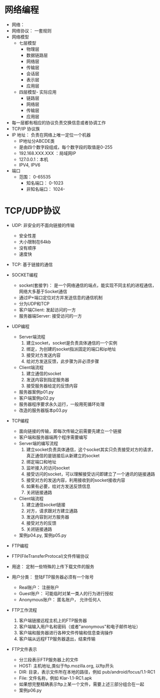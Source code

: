 # 网络编程
- 网络：
- 网络协议： 一套规则
- 网络模型
    - 七层模型
        - 物理层
        - 数据链路层
        - 网络层
        - 传输层
        - 会话层
        - 表示层
        - 应用层
    - 四层模型- 实际应用
        - 链路层
        - 网络层
        - 传输层
        - 应用层
- 每一层都有相应的协议负责交换信息或者协调工作
- TCP/IP 协议族
- IP 地址： 负责在网络上唯一定位一个机器
    - IP地址分ABCDE类
    - 是由四个数字段组成，每个数字段的取值是0-255
    - 192.168.XXX.XXX ：局域网IP
    - 127.0.0.1：本机
    - IPV4, IPV6
- 端口
    - 范围： 0-65535
        - 知名端口： 0-1023
        - 非知名端口： 1024-
# TCP/UDP协议
- UDP: 非安全的不面向链接的传输
    - 安全性差
    - 大小限制在64kb
    - 没有顺序
    - 速度快
- TCP: 基于链接的通信
- SOCKET编程
    - socket(套接字)： 是一个网络通信的端点，能实现不同主机的进程通信，网络大多基于Socket通信
    - 通过IP+端口定位对方并发送信息的通信机制
    - 分为UDP和TCP
    - 客户端Client: 发起访问的一方
    - 服务器端Server: 接受访问的一方
- UDP编程
    - Server端流程
        1. 建立socket，socket是负责具体通信的一个实例 
        2. 绑定，为创建的socket指派固定的端口和ip地址 
        3. 接受对方发送内容 
        4. 给对方发送反馈，此步骤为非必须步骤
    - Client端流程
        1. 建立通信的socket 
        2. 发送内容到指定服务器 
        3. 接受服务器给定的反馈内容
    - 服务器案例p01.py
    - 客户端案例p02.py
    - 服务器程序要求永久运行，一般用死循环处理
    - 改造的服务器版本p03.py
    
- TCP编程
    - 面向链接的传输，即每次传输之前需要先建立一个链接
    - 客户端和服务器端两个程序需要编写
    - Server端的编写流程
        1. 建立socket负责具体通信，这个socket其实只负责接受对方的请求，真正通信的是链接后从新建立的socket
        2. 绑定端口和地址
        3. 监听接入的访问socket
        4. 接受访问的socket，可以理解接受访问即建立了一个通讯的链接通路
        5. 接受对方的发送内容，利用接收到的socket接收内容
        6. 如果有必要，给对方发送反馈信息
        7. 关闭链接通路
    - Client端流程
        1. 建立通信socket链接
        2. 对方，请求跟对方建立通路
        3. 发送内容到对方服务器
        4. 接受对方的反馈
        5. 关闭链接通路
    - 案例p04.py, 案例p05.py

- FTP编程
- FTP(FileTransferProtocal)文件传输协议
- 用途： 定制一些特殊的上传下载文件的服务
- 用户分类： 登陆FTP服务器必须有一个账号
    - Real账户： 注册账户
    - Guest账户： 可能临时对某一类人的行为进行授权
    - Anonymous账户： 匿名账户， 允许任何人
- FTP工作流程
    1. 客户端链接远程主机上的FTP服务器
    2. 客户端输入用户名和密码（或者"anonymous"和电子邮件地址）
    3. 客户端和服务器进行各种文件传输和信息查询操作
    4. 客户端从远程FTP服务器退出，结束传输
- FTP文件表示
    - 分三段表示FTP服务器上的文件
    - HOST: 主机地址,类似于ftp.mozilla.org, 以ftp开头
    - DIR: 目录，表示文件所在本地的路径，例如 pub/android/focus/1.1-RC1
    - File: 文件名称，例如 Klar-1.1-RC1.apk
    - 如果想完整精确表示ftp上某一个文件，需要上述三部分组合在一起
    - 案例p06.py